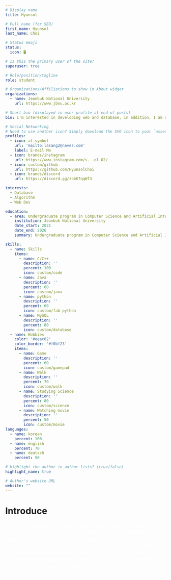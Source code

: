 ```yaml
---
# Display name
title: Hyunsol

# Full name (for SEO)
first_name: Hyunsol
last_name: Choi

# Status emoji
status:
  icon: 🖥️

# Is this the primary user of the site?
superuser: true

# Role/position/tagline
role: student

# Organizations/Affiliations to show in About widget
organizations:
  - name: Jeonbuk National University
    url: https://www.jbnu.ac.kr

# Short bio (displayed in user profile at end of posts)
bio: I'm interested in developing web and database, in addition, I am also studying various fields about CS.

# Social Networking
# Need to use another icon? Simply download the SVG icon to your `assets/media/icons/` folder.
profiles:
  - icon: at-symbol
    url: 'mailto:lasang2@naver.com'
    label: E-mail Me
  - icon: brands/instagram
    url: https://www.instagram.com/s._.ol_02/
  - icon: custom/github
    url: https://github.com/HyunsolChoi
  - icon: brands/discord    
    url: https://discord.gg/zbbK7qqWf3

interests:
  - Database
  - Algorithm
  - Web Dev

education:
  - area: Undergraduate program in Computer Science and Artificial Intelligence
    institution: Jeonbuk National University
    date_start: 2021
    date_end: 2026
    summary: Undergraduate program in Computer Science and Artificial Intelligence

skills:
  - name: Skills
    items:
      - name: C/C++
        description: ''
        percent: 100
        icon: custom/code
      - name: Java
        description: ''
        percent: 60
        icon: custom/java
      - name: python
        description: ''
        percent: 60
        icon: custom/fab-python
      - name: MySQL
        description: ''
        percent: 80
        icon: custom/database
  - name: Hobbies
    color: '#eeac02'
    color_border: '#f0bf23'
    items:
      - name: Game
        description: ''
        percent: 60
        icon: custom/gamepad
      - name: Walk
        description: ''
        percent: 70
        icon: custom/walk
      - name: Studying Science
        description: ''
        percent: 80
        icon: custom/science
      - name: Watching movie
        description: ''
        percent: 50
        icon: custom/movie
languages:
  - name: korean
    percent: 100
  - name: english
    percent: 70
  - name: deutsch
    percent: 50

# Highlight the author in author lists? (true/false)
highlight_name: true

# Author's website URL
website: ""
---
```


# Introduce
<span style="font-size:125%; color: #ffffff" >
Hi! I'm hyunsol choi and computer engineering student at Jeonbuk National University. Currently, I'm interested in web development, so studying it. In addition, I am studying various computer science fields to gain major knowledge, such as Database and Algorithm. It is my goal to be a competent developer and work in the development team. I'd appreciate it if you could cheer me on. I would be grateful for your support. Thank you! </span>